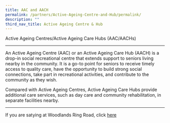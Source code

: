 ```yaml
---
title: AAC and AACH
permalink: /partners/Active-Ageing-Centre-and-Hub/permalink/
description: ""
third_nav_title: Active Ageing Centre & Hub
---
```

Active Ageing Centres/Active Ageing Care Hubs (AAC/AACHs)  

------------------------------------------------------------

An Active Ageing Centre (AAC) or an Active Ageing Care Hub (AACH) is a drop-in social recreational centre that extends support to seniors living nearby in the community. It is a go-to point for seniors to receive timely access to quality care, have the opportunity to build strong social connections, take part in recreational activities, and contribute to the community as they wish.

Compared with Active Ageing Centres, Active Ageing Care Hubs provide additional care services, such as day care and community rehabilitation, in separate facilities nearby.

------------------------------------------------------------

If you are satying at Woodlands Ring Road, click [here](/partners/Active-Ageing-Centre-and-Hub/permalink/)



